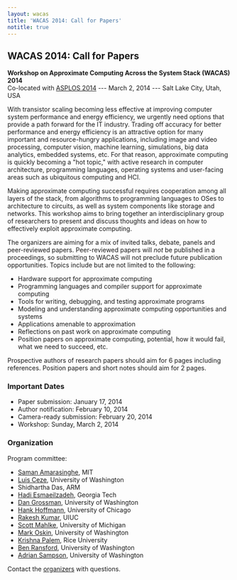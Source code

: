 ```yaml
---
layout: wacas
title: 'WACAS 2014: Call for Papers'
notitle: true
---
```


## WACAS 2014: Call for Papers

**Workshop on Approximate Computing Across the System Stack (WACAS) 2014**<br />
Co-located with [ASPLOS 2014][asplos] --- March
2, 2014 --- Salt Lake City, Utah, USA

[asplos]: http://www.cs.utah.edu/asplos14/

With transistor scaling becoming less effective at improving computer system
performance and energy efficiency, we urgently need options that provide a path
forward for the IT industry.  Trading off accuracy for better performance and
energy efficiency is an attractive option for many important and
resource-hungry applications, including image and video processing, computer
vision, machine learning, simulations, big data analytics, embedded systems, etc. For that reason, approximate
computing is quickly becoming a "hot topic," with active research in computer
architecture, programming languages, operating systems and user-facing areas
such as ubiquitous computing and HCI.

Making approximate computing successful requires cooperation among all layers
of the stack, from algorithms to programming languages to OSes to architecture
to circuits, as well as system components like storage and networks.  This
workshop aims to bring together an interdisciplinary group of researchers to
present and discuss thoughts and ideas on how to effectively exploit
approximate computing.

The organizers are aiming for a mix of invited talks, debate, panels and
peer-reviewed papers. Peer-reviewed papers will *not* be published in a
proceedings, so submitting to WACAS will not preclude future publication
opportunities. Topics include but are not limited to the following:

* Hardware support for approximate computing
* Programming languages and compiler support for approximate computing
* Tools for writing, debugging, and testing approximate programs
* Modeling and understanding approximate computing opportunities and systems
* Applications amenable to approximation
* Reflections on past work on approximate computing
* Position papers on approximate computing, potential, how it would fail, what
  we need to succeed, etc.

Prospective authors of research papers should aim for 6 pages including
references. Position papers and short notes should aim for 2 pages.

### Important Dates

- Paper submission: January 17, 2014
- Author notification: February 10, 2014
- Camera-ready submission: February 20, 2014
- Workshop: Sunday, March 2, 2014

### Organization

Program committee:

* [Saman Amarasinghe][], MIT
* [Luis Ceze][], University of Washington
* Shidhartha Das, ARM
* [Hadi Esmaeilzadeh][], Georgia Tech
* [Dan Grossman][], University of Washington
* [Hank Hoffmann][], University of Chicago
* [Rakesh Kumar][], UIUC
* [Scott Mahlke][], University of Michigan
* [Mark Oskin][], University of Washington
* [Krishna Palem][], Rice University
* [Ben Ransford][], University of Washington
* [Adrian Sampson][], University of Washington

Contact the [organizers][] with questions.

[organizers]: mailto:wacas14@cs.washington.edu
[Saman Amarasinghe]: http://people.csail.mit.edu/saman/
[Luis Ceze]: http://homes.cs.washington.edu/~luisceze/
[Hadi Esmaeilzadeh]: http://www.cc.gatech.edu/~hadi/
[Dan Grossman]: http://homes.cs.washington.edu/~djg/
[Hank Hoffmann]: http://www.cs.uchicago.edu/people/hankhoffmann
[Rakesh Kumar]: http://passat.crhc.illinois.edu/rakeshk/
[Scott Mahlke]: http://web.eecs.umich.edu/~mahlke/
[Mark Oskin]: http://homes.cs.washington.edu/~oskin/
[Krishna Palem]: http://www.cs.rice.edu/~kvp1/
[Ben Ransford]: http://homes.cs.washington.edu/~ransford/
[Adrian Sampson]: http://homes.cs.washington.edu/~asampson/
